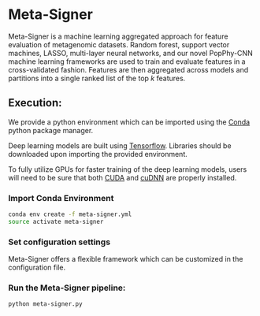 # Meta-Signer

Meta-Signer is a machine learning aggregated approach for feature evaluation of metagenomic datasets. Random forest, support vector machines, LASSO, multi-layer neural networks, and our novel PopPhy-CNN machine learning frameworks are used to train and evaluate features in a cross-validated fashion. Features are then aggregated across models and partitions into a single ranked list of the top *k* features.

## Execution:

We provide a python environment which can be imported using the [Conda](https://www.anaconda.com/distribution/) python package manager.

Deep learning models are built using [Tensorflow](https://www.tensorflow.org/). Libraries should be downloaded upon importing the provided environment.

To fully utilize GPUs for faster training of the deep learning models, users will need to be sure that both [CUDA](https://developer.nvidia.com/cuda-toolkit-archive) and [cuDNN](https://developer.nvidia.com/cudnn) are properly installed.

### Import Conda Environment

```bash
conda env create -f meta-signer.yml
source activate meta-signer
``` 
### Set configuration settings

Meta-Signer offers a flexible framework which can be customized in the configuration file.

### Run the Meta-Signer pipeline:

```bash
python meta-signer.py
``` 

